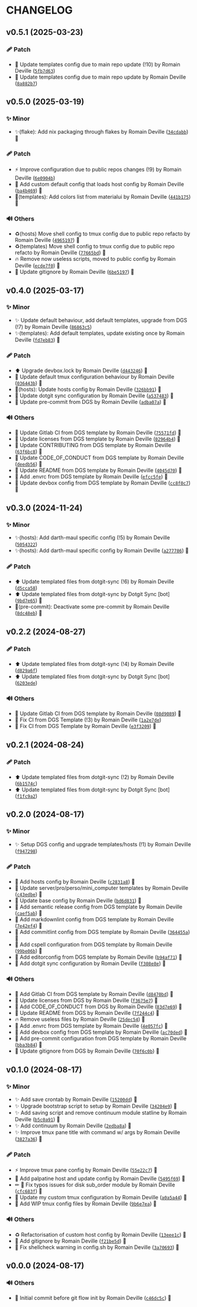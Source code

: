 <!-- markdownlint-disable-file -->
# CHANGELOG

## v0.5.1 (2025-03-23)

### 🩹 Patch

  * 🔧 Update templates config due to main repo update (!10) by Romain Deville ([`5fb7d63`](https://framagit.org/rdeville-private/dotfiles/tmux/-/commit/5fb7d63ff4605baac0ab7a18e8c437593e4e95a6))
  * 🔧 Update templates config due to main repo update by Romain Deville ([`8a882b7`](https://framagit.org/rdeville-private/dotfiles/tmux/-/commit/8a882b715b4132d599edf44f045a6f4823a7b4ff))

## v0.5.0 (2025-03-19)

### ✨ Minor

  * ✨(flake): Add nix packaging through flakes by Romain Deville ([`34cdabb`](https://framagit.org/rdeville-private/dotfiles/tmux/-/commit/34cdabb5fe36eb009e4193654a562e615f4ed079)) 🔏

### 🩹 Patch

  * ⚡️ Improve configuration due to public repos changes (!9) by Romain Deville ([`6e0904b`](https://framagit.org/rdeville-private/dotfiles/tmux/-/commit/6e0904bb01781bc07d8121a11729579e0990ee18))
  * 🔧 Add custom default config that loads host config by Romain Deville ([`ba4b469`](https://framagit.org/rdeville-private/dotfiles/tmux/-/commit/ba4b469bb2301fa73d2c7ac19d387edd93e7fc50)) 🔏
  * 🔧(templates): Add colors list from materialui by Romain Deville ([`441b175`](https://framagit.org/rdeville-private/dotfiles/tmux/-/commit/441b175eed70e0c7b9000e11ba9a7c05db4fb1c7)) 🔏

### 🔊 Others

  * ♻️(hosts) Move shell config to tmux config due to public repo refacto by Romain Deville ([`4965197`](https://framagit.org/rdeville-private/dotfiles/tmux/-/commit/4965197201808c3b3213ec7b975aeaeb4f5ae9fb)) 🔏
  * ♻️(templates) Move shell config to tmux config due to public repo refacto by Romain Deville ([`77665bd`](https://framagit.org/rdeville-private/dotfiles/tmux/-/commit/77665bd62a19c2a8c22785e9941d17a67cd3c495)) 🔏
  * 🔥 Remove now useless scripts, moved to public config by Romain Deville ([`ecde7f0`](https://framagit.org/rdeville-private/dotfiles/tmux/-/commit/ecde7f0524f18607a37fd65059b5000fba900b3d)) 🔏
  * 🙈 Update gitignore by Romain Deville ([`6be5197`](https://framagit.org/rdeville-private/dotfiles/tmux/-/commit/6be5197f4c8c8bb2d6d7a444d4f57a6f3b43e0ff)) 🔏

## v0.4.0 (2025-03-17)

### ✨ Minor

  * ✨ Update default behaviour, add default templates, upgrade from DGS (!7) by Romain Deville ([`86863c5`](https://framagit.org/rdeville-private/dotfiles/tmux/-/commit/86863c5c2cb4edee536678aaa50b778f3f22fca7))
  * ✨(templates): Add default templates, update existing once by Romain Deville ([`fd7eb83`](https://framagit.org/rdeville-private/dotfiles/tmux/-/commit/fd7eb83b32a535f36bea76732a51878f3cd3dd07)) 🔏

### 🩹 Patch

  * ⬆️ Upgrade devbox.lock by Romain Deville ([`d443246`](https://framagit.org/rdeville-private/dotfiles/tmux/-/commit/d4432461224b75a4c884a03baa68e37330f39fb3)) 🔏
  * 🔧 Update default tmux configuration behaviour by Romain Deville ([`036443b`](https://framagit.org/rdeville-private/dotfiles/tmux/-/commit/036443b7660abed28ed5762e06a3378286618601)) 🔏
  * 🔧(hosts): Update hosts config by Romain Deville ([`326bb91`](https://framagit.org/rdeville-private/dotfiles/tmux/-/commit/326bb91e830cbf842fcfefababf0f9f92ad60275)) 🔏
  * 🔧 Update dotgit sync configuration by Romain Deville ([`a537483`](https://framagit.org/rdeville-private/dotfiles/tmux/-/commit/a537483ddbf509fef2302370c528144278f0b984)) 🔏
  * 🔧 Update pre-commit from DGS by Romain Deville ([`adba07a`](https://framagit.org/rdeville-private/dotfiles/tmux/-/commit/adba07af6045659936b02d5c8d6741c8530f6576)) 🔏

### 🔊 Others

  * 👷 Update Gitlab CI from DGS template by Romain Deville ([`75571fd`](https://framagit.org/rdeville-private/dotfiles/tmux/-/commit/75571fda80a050eab5f35dd7b955b4b6bbb91051)) 🔏
  * 📄 Update licenses from DGS template by Romain Deville ([`02964b4`](https://framagit.org/rdeville-private/dotfiles/tmux/-/commit/02964b44163eb8c6264716182c0b00077694d4b2)) 🔏
  * 📝 Update CONTRIBUTING from DGS template by Romain Deville ([`63f6bc8`](https://framagit.org/rdeville-private/dotfiles/tmux/-/commit/63f6bc8fff43a872b1fd350ca1e5edf16994bf67)) 🔏
  * 📝 Update CODE_OF_CONDUCT from DGS template by Romain Deville ([`deedb56`](https://framagit.org/rdeville-private/dotfiles/tmux/-/commit/deedb568c94c498b87128e81d577c72a219ea513)) 🔏
  * 📝 Update README from DGS template by Romain Deville ([`4045d70`](https://framagit.org/rdeville-private/dotfiles/tmux/-/commit/4045d704118e2e87c2033b74d9f97bd034115204)) 🔏
  * 🔨 Add .envrc from DGS template by Romain Deville ([`efcc5fe`](https://framagit.org/rdeville-private/dotfiles/tmux/-/commit/efcc5fe46e7140c1ebf93747c28b3e011db8b510)) 🔏
  * 🔨 Update devbox config from DGS template by Romain Deville ([`cc8f0c7`](https://framagit.org/rdeville-private/dotfiles/tmux/-/commit/cc8f0c72346eb67553770d55d610d0260978359d)) 🔏

## v0.3.0 (2024-11-24)

### ✨ Minor

  * ✨(hosts): Add darth-maul specific config (!5) by Romain Deville ([`5054322`](https://framagit.org/rdeville-private/dotfiles/tmux/-/commit/5054322cbb4c363040f5cf72f5cbdd444d7e13c0))
  * ✨(hosts): Add darth-maul specific config by Romain Deville ([`a277786`](https://framagit.org/rdeville-private/dotfiles/tmux/-/commit/a277786634f92455a8ab84c3feaefb4c50c9f77b)) 🔏

### 🩹 Patch

  * ⬆️ Update templated files from dotgit-sync (!6) by Romain Deville ([`d5cca58`](https://framagit.org/rdeville-private/dotfiles/tmux/-/commit/d5cca58287878f36c53c6dd86a03ac72664294f9))
  * ⬆️ Update templated files from dotgit-sync by Dotgit Sync [bot] ([`9bd7e65`](https://framagit.org/rdeville-private/dotfiles/tmux/-/commit/9bd7e65d2852e3044c9eb788d0f20b0f3ea7c3ee)) 🔏
  * 🔧(pre-commit): Deactivate some pre-commit by Romain Deville ([`8dc48eb`](https://framagit.org/rdeville-private/dotfiles/tmux/-/commit/8dc48eb9d47615e339e4aeeeab2f81d476e0ed74)) 🔏

## v0.2.2 (2024-08-27)

### 🩹 Patch

  * ⬆️ Update templated files from dotgit-sync (!4) by Romain Deville ([`d829a6f`](https://framagit.org/rdeville-private/dotfiles/tmux/-/commit/d829a6f01a6f21be7d309c9be07020ba7ed0a0f9))
  * ⬆️ Update templated files from dotgit-sync by Dotgit Sync [bot] ([`6203ede`](https://framagit.org/rdeville-private/dotfiles/tmux/-/commit/6203ede051eabcc38235fc98e30daa346d47a7b5))

### 🔊 Others

  * 👷 Update Gitlab CI from DGS template by Romain Deville ([`08d9089`](https://framagit.org/rdeville-private/dotfiles/tmux/-/commit/08d9089643881162cc588fa8b43298bdd8d6b1f8)) 🔏
  * 💚 Fix CI from DGS Template (!3) by Romain Deville ([`1a2e7de`](https://framagit.org/rdeville-private/dotfiles/tmux/-/commit/1a2e7de06d37a9aadb30dfc33f976d3e840f4ff3))
  * 💚 Fix CI from DGS Template by Romain Deville ([`e3f3209`](https://framagit.org/rdeville-private/dotfiles/tmux/-/commit/e3f3209d5ab5ca976d3933cb70cf066aaa30af31)) 🔏

## v0.2.1 (2024-08-24)

### 🩹 Patch

  * ⬆️ Update templated files from dotgit-sync (!2) by Romain Deville ([`6b1574c`](https://framagit.org/rdeville-private/dotfiles/tmux/-/commit/6b1574cebdaa58f15ba2ed946926e137faca83e9))
  * ⬆️ Update templated files from dotgit-sync by Dotgit Sync [bot] ([`f1fc9a2`](https://framagit.org/rdeville-private/dotfiles/tmux/-/commit/f1fc9a2c54e12ae8a3921c87d9f6fb39caa633ff))

## v0.2.0 (2024-08-17)

### ✨ Minor

  * ✨ Setup DGS config and upgrade templates/hosts (!1) by Romain Deville ([`f947298`](https://framagit.org/rdeville-private/dotfiles/tmux/-/commit/f947298391b73f074857e0ff46a3dd83a4bef711))

### 🩹 Patch

  * 🔧 Add hosts config by Romain Deville ([`c2831a8`](https://framagit.org/rdeville-private/dotfiles/tmux/-/commit/c2831a828f8bb444b120569b5b1bf0886359c7ad)) 🔏
  * 🔧 Update server/pro/perso/mini_computer templates by Romain Deville ([`c43edbe`](https://framagit.org/rdeville-private/dotfiles/tmux/-/commit/c43edbe38ac140bf3a6cf46e16543924d9701a5e)) 🔏
  * 🔧 Update base config by Romain Deville ([`bd6d831`](https://framagit.org/rdeville-private/dotfiles/tmux/-/commit/bd6d831b5f893fbf16df1dc9cf200bbc2b3ab73a)) 🔏
  * 🔧 Add semantic release config from DGS template by Romain Deville ([`caef5ab`](https://framagit.org/rdeville-private/dotfiles/tmux/-/commit/caef5ab6cff38782bbdadb1eb8e0aa3f60efa9c7)) 🔏
  * 🔧 Add markdownlint config from DGS template by Romain Deville ([`7e42ef4`](https://framagit.org/rdeville-private/dotfiles/tmux/-/commit/7e42ef40b3298486f72c0d0a2c3660730694a89d)) 🔏
  * 🔧 Add commitlint config from DGS template by Romain Deville ([`364455a`](https://framagit.org/rdeville-private/dotfiles/tmux/-/commit/364455a8a987739347feecb8d13cbb175176586a)) 🔏
  * 🔧 Add cspell configuration from DGS template by Romain Deville ([`99be06b`](https://framagit.org/rdeville-private/dotfiles/tmux/-/commit/99be06bd9a1c9cdf3a1f38b82916608c232e4288)) 🔏
  * 🔧 Add editorconfig from DGS template by Romain Deville ([`b94af71`](https://framagit.org/rdeville-private/dotfiles/tmux/-/commit/b94af71073e14af1206f5462acf49657805acf2e)) 🔏
  * 🔧 Add dotgit sync configuration by Romain Deville ([`f308e8e`](https://framagit.org/rdeville-private/dotfiles/tmux/-/commit/f308e8ed7bdb836749192c3af7e9ea13ad596717)) 🔏

### 🔊 Others

  * 👷 Add Gitlab CI from DGS template by Romain Deville ([`d8470bd`](https://framagit.org/rdeville-private/dotfiles/tmux/-/commit/d8470bddc6645e2ee2d91bd87ad45fb41ca28475)) 🔏
  * 📄 Update licenses from DGS by Romain Deville ([`f3675e7`](https://framagit.org/rdeville-private/dotfiles/tmux/-/commit/f3675e7462d8623f7abf538d0d02d779662d0201)) 🔏
  * 📝 Add CODE_OF_CONDUCT from DGS by Romain Deville ([`83d7e69`](https://framagit.org/rdeville-private/dotfiles/tmux/-/commit/83d7e69ec4a5e679060b74d74bd2cd490278f7ab)) 🔏
  * 📝 Update README from DGS by Romain Deville ([`7f244c4`](https://framagit.org/rdeville-private/dotfiles/tmux/-/commit/7f244c441318884a3d670dc62442058214c9fa08)) 🔏
  * 🔥 Remove useless files by Romain Deville ([`25dec54`](https://framagit.org/rdeville-private/dotfiles/tmux/-/commit/25dec544568ebd52245406fec176fa9771ddf9f2)) 🔏
  * 🔨 Add .envrc from DGS template by Romain Deville ([`4e057fc`](https://framagit.org/rdeville-private/dotfiles/tmux/-/commit/4e057fc53e6d80f660461e01af97fd561a36ec33)) 🔏
  * 🔨 Add devbox config from DGS template by Romain Deville ([`ac70ded`](https://framagit.org/rdeville-private/dotfiles/tmux/-/commit/ac70ded09fb3efafe77c798100d52a5956f28b1a)) 🔏
  * 🔨 Add pre-commit configuration from DGS template by Romain Deville ([`bba3b84`](https://framagit.org/rdeville-private/dotfiles/tmux/-/commit/bba3b841dcfd15bcc1fff46974f61fdb3c20f240)) 🔏
  * 🙈 Update gitignore from DGS by Romain Deville ([`70f6c0b`](https://framagit.org/rdeville-private/dotfiles/tmux/-/commit/70f6c0b7f6d4163e2b2fd6e5e748be4ccc67cc87)) 🔏

## v0.1.0 (2024-08-17)

### ✨ Minor

  * ✨ Add save crontab by Romain Deville ([`15200dd`](https://framagit.org/rdeville-private/dotfiles/tmux/-/commit/15200dd42b2f0acaf0cfa7b1b2589d43467d67e2)) 🔏
  * ✨ Upgrade bootstrap script to setup by Romain Deville ([`34204e9`](https://framagit.org/rdeville-private/dotfiles/tmux/-/commit/34204e99b75085b7bdbd7e11e057e45812972b02)) 🔏
  * ✨ Add saving script and remove continuum module statline by Romain Deville ([`b5c0a91`](https://framagit.org/rdeville-private/dotfiles/tmux/-/commit/b5c0a9125c6ac9ee3112937c575521868f9b58ec)) 🔏
  * ✨ Add continuum by Romain Deville ([`2edba8a`](https://framagit.org/rdeville-private/dotfiles/tmux/-/commit/2edba8ae5eba36cb52c325f21e194ffc75123328)) 🔏
  * ✨ Improve tmux pane title with command w/ args by Romain Deville ([`3827a36`](https://framagit.org/rdeville-private/dotfiles/tmux/-/commit/3827a3661fcda95e1b2be7cbe55abd5f9795cd7e)) 🔏

### 🩹 Patch

  * ⚡️ Improve tmux pane config by Romain Deville ([`55e22c7`](https://framagit.org/rdeville-private/dotfiles/tmux/-/commit/55e22c70064546e308cb4074cd2a0f31ca48f3b7)) 🔏
  * 🔧 Add palpatine host and update config by Romain Deville ([`5495f69`](https://framagit.org/rdeville-private/dotfiles/tmux/-/commit/5495f691443262773d55e0ffe2d542d494ef4dd2)) 🔏
  * ✏ 🔧 Fix typos issues for disk sub_order module by Romain Deville ([`cfc683f`](https://framagit.org/rdeville-private/dotfiles/tmux/-/commit/cfc683fdf5015aa74e235c1dc8a1153a2ffd45f8)) 🔏
  * 🔧 Update my custom tmux configuration by Romain Deville ([`a0a5a44`](https://framagit.org/rdeville-private/dotfiles/tmux/-/commit/a0a5a449591adac1e1d33649b451ceadc30bc0c6)) 🔏
  * 🔧 Add WIP tmux config files by Romain Deville ([`9b6e7ea`](https://framagit.org/rdeville-private/dotfiles/tmux/-/commit/9b6e7ea48ffa604238c2bdc51b859d3486f76acf)) 🔏

### 🔊 Others

  * ♻️ Refactorisation of custom host config by Romain Deville ([`13eee1c`](https://framagit.org/rdeville-private/dotfiles/tmux/-/commit/13eee1c7b6abe8a1eaed1d46c08cf090c8d3c0ef)) 🔏
  * 🙈 Add gitignore by Romain Deville ([`f21be5d`](https://framagit.org/rdeville-private/dotfiles/tmux/-/commit/f21be5d53499d9fada3b6be253754e0d8621152d)) 🔏
  * 🚨 Fix shellcheck warning in config.sh by Romain Deville ([`3a70693`](https://framagit.org/rdeville-private/dotfiles/tmux/-/commit/3a7069320c3d3261becd9ca00d0e865f24252b6b)) 🔏

## v0.0.0 (2024-08-17)

### 🔊 Others

  * 🎉 Initial commit before git flow init by Romain Deville ([`c46dc5c`](https://framagit.org/rdeville-private/dotfiles/tmux/-/commit/c46dc5ce3f7397faef355b43d20cc51886e746b8)) 🔏
